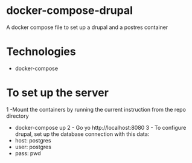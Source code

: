 # docker-compose-drupal
A docker compose file to set up a drupal and a postres container

Technologies
======
- docker-compose

To set up the server
======
1 -Mount the containers by running the current instruction from the repo directory
  - docker-compose up
2 - Go yo http://localhost:8080
3 - To configure drupal, set up the database connection with this data:
  - host: postgres
  - user: postgres
  - pass: pwd
